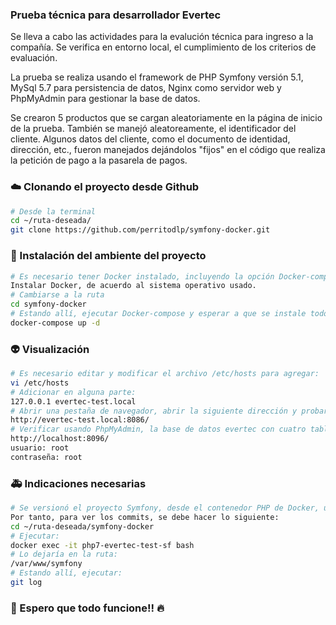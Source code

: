 ### Prueba técnica para desarrollador Evertec

Se lleva a cabo las actividades para la evalución técnica para ingreso a la compañía. Se verifica en entorno local, el cumplimiento de los criterios de evaluación.

La prueba se realiza usando el framework de PHP Symfony versión 5.1, MySql 5.7 para persistencia de datos, Nginx como servidor web y PhpMyAdmin para gestionar la base de datos.

Se crearon 5 productos que se cargan aleatoriamente en la página de inicio de la prueba. También se manejó aleatoreamente, el identificador del cliente. Algunos datos del cliente, como el documento de identidad, dirección, etc., fueron manejados dejándolos "fijos" en el código que realiza la petición de pago a la pasarela de pagos. 

### :cloud: Clonando el proyecto desde Github

```bash
# Desde la terminal
cd ~/ruta-deseada/
git clone https://github.com/perritodlp/symfony-docker.git
```

### :construction: Instalación del ambiente del proyecto


```bash
# Es necesario tener Docker instalado, incluyendo la opción Docker-compose
Instalar Docker, de acuerdo al sistema operativo usado.
# Cambiarse a la ruta
cd symfony-docker
# Estando allí, ejecutar Docker-compose y esperar a que se instale todo lo necesario
docker-compose up -d
```

### :alien: Visualización
```bash
# Es necesario editar y modificar el archivo /etc/hosts para agregar:
vi /etc/hosts
# Adicionar en alguna parte:
127.0.0.1 evertec-test.local
# Abrir una pestaña de navegador, abrir la siguiente dirección y probar:
http://evertec-test.local:8086/
# Verificar usando PhpMyAdmin, la base de datos evertec con cuatro tablas, así:
http://localhost:8096/
usuario: root
contraseña: root
```

### :ambulance: Indicaciones necesarias
```bash
# Se versionó el proyecto Symfony, desde el contenedor PHP de Docker, usando el repo de la instalación de Symfony. 
Por tanto, para ver los commits, se debe hacer lo siguiente:
cd ~/ruta-deseada/symfony-docker
# Ejecutar: 
docker exec -it php7-evertec-test-sf bash
# Lo dejaría en la ruta: 
/var/www/symfony
# Estando allí, ejecutar: 
git log
```

### :construction_worker: Espero que todo funcione!! :fire: 